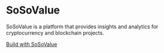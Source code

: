 # SoSoValue

SoSoValue is a platform that provides insights and analytics for cryptocurrency and blockchain projects.

[Build with SoSoValue](https://sosovalue.com/join/6JCMTG1A) 